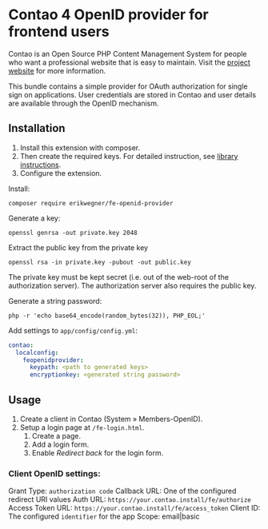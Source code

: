 # Contao 4 OpenID provider for frontend users

Contao is an Open Source PHP Content Management System for people who want a
professional website that is easy to maintain. Visit the [project website][1]
for more information.

This bundle contains a simple provider for OAuth authorization for
single sign on applications. User credentials are stored in Contao and user
details are available through the OpenID mechanism.

## Installation

1. Install this extension with composer.
2. Then create the required keys. For detailed instruction, see [library instructions][2].
3. Configure the extension.

Install:

    composer require erikwegner/fe-openid-provider

Generate a key:

    openssl genrsa -out private.key 2048

Extract the public key from the private key

    openssl rsa -in private.key -pubout -out public.key

The private key must be kept secret (i.e. out of the web-root of the
authorization server). The authorization server also requires the public key.

Generate a string password:

    php -r 'echo base64_encode(random_bytes(32)), PHP_EOL;'

Add settings to `app/config/config.yml`:

```yml
contao:
  localconfig:
    feopenidprovider:
      keypath: <path to generated keys>
      encryptionkey: <generated string password>
```

## Usage

1. Create a client in Contao (System » Members-OpenID).
2. Setup a login page at `/fe-login.html`.
    1. Create a page.
    2. Add a login form.
    3. Enable _Redirect back_ for the login form.

### Client OpenID settings:

Grant Type: `authorization code`
Callback URL: One of the configured redirect URI values
Auth URL: `https://your.contao.install/fe/authorize`
Access Token URL: `https://your.contao.install/fe/access_token`
Client ID: The configured `identifier` for the app
Scope: email|basic

[1]: https://contao.org
[2]: https://oauth2.thephpleague.com/installation/
